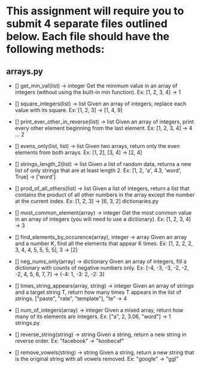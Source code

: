 # This assignment will require you to submit 4 separate files outlined below. Each file should have the following methods:

## arrays.py

- [] get_min_val(list) -> integer
Get the minimum value in an array of integers (without using the built-in min function).
Ex: [1, 2, 3, 4] -> 1

- [] square_integers(list) -> list
Given an array of integers, replace each value with its square.
Ex: [1, 2, 3] -> [1, 4, 9]

- [] print_ever_other_in_reverse(list) -> list
Given an array of integers, print every other element beginning from the last element.
Ex: [1, 2, 3, 4] -> 4 ... 2

- [] evens_only(list, list) -> list
Given two arrays, return only the even elements from both arrays.
Ex: [1, 2], [3, 4] -> [2, 4]

- [] strings_length_2(list) -> list
Given a list of random data, returns a new list of only strings that are at least length 2.
Ex: [1, 2, 'a', 4.3, 'word', True] -> ['word']

- [] prod_of_all_others(list) -> list
Given a list of integers, return a list that contains the product of all other numbers in the array except the number at the current index.
Ex: [1, 2, 3] -> [6, 3, 2]
dictionaries.py

- [] most_common_element(array) -> integer
Get the most common value in an array of integers (you will need to use a dictionary).
Ex: [1, 2, 3, 4] -> 3

- [] find_elements_by_occurence(array), integer -> array
Given an array and a number K, find all the elements that appear K times.
Ex: [1, 2, 2, 2, 3, 4, 4, 5, 5, 5, 5], 3 -> [2]

- [] neg_nums_only(array) -> dictionary
Given an array of integers, fill a dictionary with counts of negative numbers only.
Ex: [-4, -3, -3, -2, -2, -2, 4, 5, 6, 7, 7] -> {-4: 1, -3: 2, -2: 3}

- [] times_string_appears(array, string) -> integer
Given an array of strings and a target string T, return how many times T appears in the list of strings.
["paste", "rate", "template"], "te" -> 4

- [] num_of_integers(array) -> integer
Given a mixed array, return how many of its elements are integers.
Ex: ["a", 2, 3.06, "word"] -> 1
strings.py

- [] reverse_string(string) -> string
Given a string, return a new string in reverse order.
Ex: "facebook" -> "koobecaf"

- [] remove_vowels(string) -> string
Given a string, return a new string that is the original string with all vowels removed.
Ex: "google" -> "ggl"
